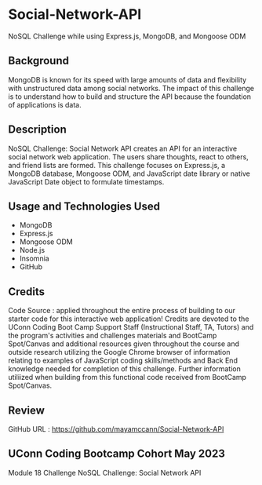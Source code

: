 # Social-Network-API
NoSQL Challenge while using Express.js, MongoDB, and Mongoose ODM

## Background

MongoDB is known for its speed with large amounts of data and flexibility with unstructured data among social networks. The impact of this challenge is to understand how to build and structure the API because the foundation of applications is data.

## Description

NoSQL Challenge: Social Network API creates an API for an interactive social network web application. The users share thoughts, react to others, and friend lists are formed. This challenge focuses on Express.js, a MongoDB database, Mongoose ODM, and JavaScript date library or native JavaScript Date object to formulate timestamps.

## Usage and Technologies Used

- MongoDB
- Express.js
- Mongoose ODM
- Node.js
- Insomnia
- GitHub

## Credits

Code Source : applied throughout the entire process of building to our starter code for this interactive web application! Credits are devoted to the UConn Coding Boot Camp Support Staff (Instructional Staff, TA, Tutors) and the program's activities and challenges materials and BootCamp Spot/Canvas and additional resources given throughout the course and outside research utilizing the Google Chrome browser of information relating to examples of JavaScript coding skills/methods and Back End knowledge needed for completion of this challenge. Further information utiliized when building from this functional code received from BootCamp Spot/Canvas.

## Review

GitHub URL : https://github.com/mayamccann/Social-Network-API

## UConn Coding Bootcamp Cohort May 2023 
Module 18 Challenge 
NoSQL Challenge: Social Network API